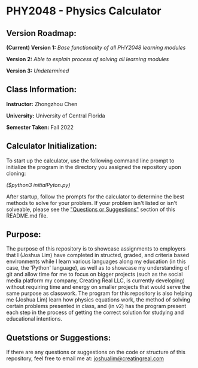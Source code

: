# PHY2048 - Physics Calculator
## Version Roadmap:
**(Current) Version 1:** _Base functionality of all PHY2048 learning modules_

**Version 2:** _Able to explain process of solving all learning modules_

**Version 3:** _Undetermined_

## Class Information:
**Instructor:** Zhongzhou Chen

**University:** University of Central Florida

**Semester Taken:** Fall 2022
 
## Calculator Initialization:
To start up the calculator, use the following command line prompt to initialize the program in the directory you assigned the repository upon cloning:

_($python3 initialPyton.py)_

After startup, follow the prompts for the calculator to determine the best methods to solve for your problem. If your problem isn't listed or isn't solveable, please see the ["Questions or Suggestions"](##-Questions-or-Suggestions) section of this README.md file.

## Purpose:
The purpose of this repository is to showcase assignments to employers that I (Joshua Lim) have completed in structed, graded, and criteria based environments while I learn various languages along my education (in this case, the 'Python' language), as well as to showcase my understanding of git and allow time for me to focus on bigger projects (such as the social media platform my company, Creating Real LLC, is currently developing) without requiring time and energy on smaller projects that would serve the same purpose as classwork. The program for this repository is also helping me (Joshua Lim) learn how physics equations work, the method of solving certain problems presented in class, and (in v2) has the program present each step in the process of getting the correct solution for studying and educational intentions.

## Quetstions or Suggestions:
If there are any questions or suggestions on the code or structure of this repository, feel free to email me at:
joshualim@creatingreal.com

